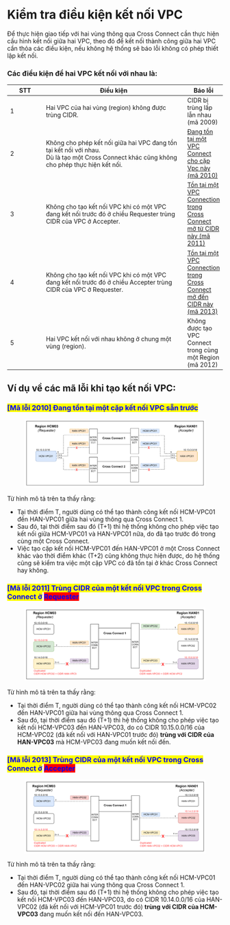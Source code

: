 # Kiểm tra điều kiện kết nối VPC

Để thực hiện giao tiếp với hai vùng thông qua Cross Connect cần thực hiện cấu hình kết nối giữa hai VPC, theo đó để kết nối thành công giữa hai VPC cần thỏa các điều kiện, nếu không hệ thống sẽ báo lỗi không có phép thiết lập kết nối.

### **Các điều kiện để hai VPC kết nối với nhau là:**

<table><thead><tr><th width="88">STT</th><th width="424">Điều kiện</th><th>Báo lỗi</th></tr></thead><tbody><tr><td>1</td><td>Hai VPC của hai vùng (region) không được trùng CIDR.</td><td>CIDR bị trùng lấp lẫn nhau (mã 2009)</td></tr><tr><td>2</td><td>Không cho phép kết nối giữa hai VPC đang tồn tại kết nối với nhau. <br>Dù là tạo một Cross Connect khác cũng không cho phép thực hiện kết nối.</td><td><a href="kiem-tra-dieu-kien-ket-noi-vpc.md#ma-loi-2010-dang-ton-tai-mot-cap-ket-noi-vpc-san-truoc">Đang tồn tại một VPC Connect cho cặp Vpc này (mã 2010)</a></td></tr><tr><td>3</td><td>Không cho tạo kết nối  VPC khi có một VPC đang kết nối trước đó ở chiều Requester trùng CIDR của VPC ở Accepter.</td><td><a href="kiem-tra-dieu-kien-ket-noi-vpc.md#ma-loi-2011-trung-cidr-cua-mot-ket-noi-vpc-trong-cross-connect-o-requester">Tồn tại một VPC Connection trong Cross Connect mở từ CIDR này (mã 2011)</a></td></tr><tr><td>4</td><td>Không cho tạo kết nối  VPC khi có một VPC đang kết nối trước đó ở chiều Accepter trùng CIDR của VPC ở Requester.</td><td><a href="kiem-tra-dieu-kien-ket-noi-vpc.md#ma-loi-2013-trung-cidr-cua-mot-ket-noi-vpc-trong-cross-connect-o-accepter">Tồn tại một VPC Connection trong Cross Connect mở đến CIDR này (mã 2013)</a></td></tr><tr><td>5</td><td>Hai VPC kết nối với nhau không ở chung một vùng (region).</td><td>Không được tạo VPC Connect trong cùng một Region (mã 2012)</td></tr></tbody></table>

## **Ví dụ về các mã lỗi khi tạo kết nối VPC:**

### <mark style="color:blue;">**\[**</mark><mark style="color:blue;">Mã lỗi 2010</mark><mark style="color:blue;">**] Đang tồn tại một cặp kết nối VPC sẵn trước**</mark>

<figure><img src="../../.gitbook/assets/image (43).png" alt=""><figcaption></figcaption></figure>

Từ hình mô tả trên ta thấy rằng:

* Tại thời điểm T, người dùng có thể tạo thành công kết nối HCM-VPC01 đến HAN-VPC01 giữa hai vùng thông qua Cross Connect 1.
* Sau đó, tại thời điểm sau đó (T+1) thì hệ thống không cho phép việc tạo kết nối giữa HCM-VPC01 và HAN-VPC01 nữa, do đã tạo trước đó trong cùng một Cross Connect.
* Việc tạo cặp kết nối HCM-VPC01 đến HAN-VPC01 ở một Cross Connect khác vào thời điểm khác (T+2) cũng không thực hiện được, do hệ thống cũng sẽ kiểm tra việc một cặp VPC có đã tồn tại ở khác Cross Connect hay không.&#x20;

### <mark style="color:blue;">**\[Mã lỗi 2011] Trùng CIDR của một kết nối VPC trong Cross Connect ở**</mark>**&#x20;**<mark style="color:blue;background-color:red;">**Requester**</mark>

<figure><img src="../../.gitbook/assets/image (44).png" alt=""><figcaption></figcaption></figure>

&#x20;         Từ hình mô tả trên ta thấy rằng:

* Tại thời điểm T, người dùng có thể tạo thành công kết nối HCM-VPC02 đến HAN-VPC01 giữa hai vùng thông qua Cross Connect 1.
* Sau đó, tại thời điểm sau đó (T+1) thì hệ thống không cho phép việc tạo kết nối HCM-VPC03 đến HAN-VPC03, do có CIDR 10.15.0.0/16 của HCM-VPC02 (đã kết nối với HAN-VPC01 trước đó) **trùng với CIDR của HAN-VPC03** mà HCM-VPC03 đang muốn kết nối đến.

### <mark style="color:blue;">**\[Mã lỗi 2013] Trùng CIDR của một kết nối VPC trong Cross Connect ở**</mark>**&#x20;**<mark style="color:blue;background-color:red;">**Accepter**</mark>

<figure><img src="../../.gitbook/assets/image (45).png" alt=""><figcaption></figcaption></figure>

Từ hình mô tả trên ta thấy rằng:

* Tại thời điểm T, người dùng có thể tạo thành công kết nối HCM-VPC01 đến HAN-VPC02 giữa hai vùng thông qua Cross Connect 1.
* Sau đó, tại thời điểm sau đó (T+1) thì hệ thống không cho phép việc tạo kết nối HCM-VPC03 đến HAN-VPC03, do có CIDR 10.14.0.0/16 của HAN-VPC02 (đã kết nối với HCM-VPC01 trước đó) **trùng với CIDR của HCM-VPC03** đang muốn kết nối đến HAN-VPC03.
